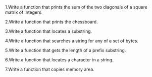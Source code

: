 1.Write a function that prints the sum of the two diagonals of a square matrix of integers.

2.Write a function that prints the chessboard.

3.Write a function that locates a substring.

4.Write a function that searches a string for any of a set of bytes.

5.Write a function that gets the length of a prefix substring.

6.Write a function that locates a character in a string.

7.Write a function that copies memory area.

